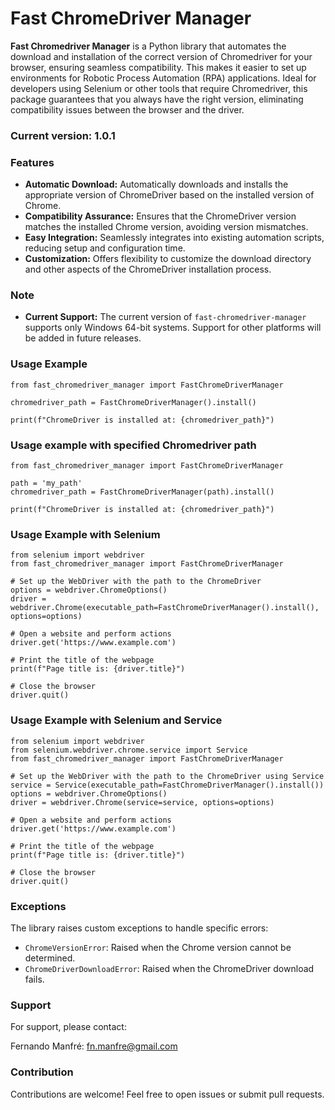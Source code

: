 # Fast ChromeDriver Manager

**Fast Chromedriver Manager** is a Python library that automates the download and installation of the correct version of Chromedriver for your browser, ensuring seamless compatibility. This makes it easier to set up environments for Robotic Process Automation (RPA) applications. Ideal for developers using Selenium or other tools that require Chromedriver, this package guarantees that you always have the right version, eliminating compatibility issues between the browser and the driver.

### Current version: 1.0.1

### Features

* **Automatic Download:** Automatically downloads and installs the appropriate version of ChromeDriver based on the installed version of Chrome.
* **Compatibility Assurance:** Ensures that the ChromeDriver version matches the installed Chrome version, avoiding version mismatches.
* **Easy Integration:** Seamlessly integrates into existing automation scripts, reducing setup and configuration time.
* **Customization:** Offers flexibility to customize the download directory and other aspects of the ChromeDriver installation process.

### Note

* **Current Support:** The current version of `fast-chromedriver-manager` supports only Windows 64-bit systems. Support for other platforms will be added in future releases.

### Usage Example

```
from fast_chromedriver_manager import FastChromeDriverManager

chromedriver_path = FastChromeDriverManager().install()

print(f"ChromeDriver is installed at: {chromedriver_path}")

```

### Usage example with specified Chromedriver path

```
from fast_chromedriver_manager import FastChromeDriverManager

path = 'my_path'
chromedriver_path = FastChromeDriverManager(path).install()

print(f"ChromeDriver is installed at: {chromedriver_path}")
```

### Usage Example with Selenium

```
from selenium import webdriver
from fast_chromedriver_manager import FastChromeDriverManager

# Set up the WebDriver with the path to the ChromeDriver
options = webdriver.ChromeOptions()
driver = webdriver.Chrome(executable_path=FastChromeDriverManager().install(), options=options)

# Open a website and perform actions
driver.get('https://www.example.com')

# Print the title of the webpage
print(f"Page title is: {driver.title}")

# Close the browser
driver.quit()

```

### Usage Example with Selenium and Service

```
from selenium import webdriver
from selenium.webdriver.chrome.service import Service
from fast_chromedriver_manager import FastChromeDriverManager

# Set up the WebDriver with the path to the ChromeDriver using Service
service = Service(executable_path=FastChromeDriverManager().install())
options = webdriver.ChromeOptions()
driver = webdriver.Chrome(service=service, options=options)

# Open a website and perform actions
driver.get('https://www.example.com')

# Print the title of the webpage
print(f"Page title is: {driver.title}")

# Close the browser
driver.quit()

```

### Exceptions

The library raises custom exceptions to handle specific errors:

* `ChromeVersionError`: Raised when the Chrome version cannot be determined.
* `ChromeDriverDownloadError`: Raised when the ChromeDriver download fails.

### Support

For support, please contact:

Fernando Manfré:	 fn.manfre@gmail.com

### Contribution

Contributions are welcome! Feel free to open issues or submit pull requests.
